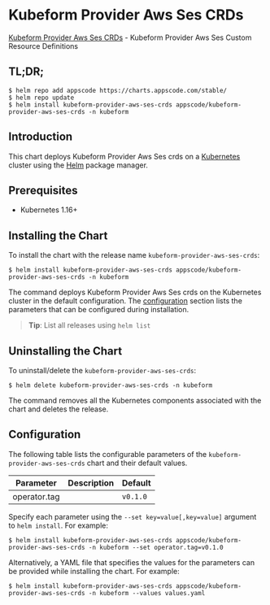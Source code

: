 # Kubeform Provider Aws Ses CRDs

[Kubeform Provider Aws Ses CRDs](https://github.com/kubeform) - Kubeform Provider Aws Ses Custom Resource Definitions

## TL;DR;

```console
$ helm repo add appscode https://charts.appscode.com/stable/
$ helm repo update
$ helm install kubeform-provider-aws-ses-crds appscode/kubeform-provider-aws-ses-crds -n kubeform
```

## Introduction

This chart deploys Kubeform Provider Aws Ses crds on a [Kubernetes](http://kubernetes.io) cluster using the [Helm](https://helm.sh) package manager.

## Prerequisites

- Kubernetes 1.16+

## Installing the Chart

To install the chart with the release name `kubeform-provider-aws-ses-crds`:

```console
$ helm install kubeform-provider-aws-ses-crds appscode/kubeform-provider-aws-ses-crds -n kubeform
```

The command deploys Kubeform Provider Aws Ses crds on the Kubernetes cluster in the default configuration. The [configuration](#configuration) section lists the parameters that can be configured during installation.

> **Tip**: List all releases using `helm list`

## Uninstalling the Chart

To uninstall/delete the `kubeform-provider-aws-ses-crds`:

```console
$ helm delete kubeform-provider-aws-ses-crds -n kubeform
```

The command removes all the Kubernetes components associated with the chart and deletes the release.

## Configuration

The following table lists the configurable parameters of the `kubeform-provider-aws-ses-crds` chart and their default values.

|  Parameter   | Description | Default  |
|--------------|-------------|----------|
| operator.tag |             | `v0.1.0` |


Specify each parameter using the `--set key=value[,key=value]` argument to `helm install`. For example:

```console
$ helm install kubeform-provider-aws-ses-crds appscode/kubeform-provider-aws-ses-crds -n kubeform --set operator.tag=v0.1.0
```

Alternatively, a YAML file that specifies the values for the parameters can be provided while
installing the chart. For example:

```console
$ helm install kubeform-provider-aws-ses-crds appscode/kubeform-provider-aws-ses-crds -n kubeform --values values.yaml
```
